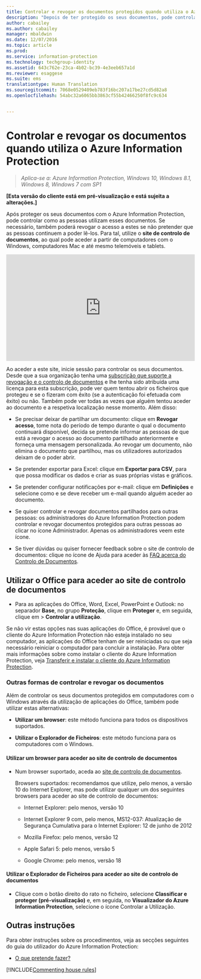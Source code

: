 ```yaml
---
title: Controlar e revogar os documentos protegidos quando utiliza o Azure Information Protection | Azure Information Protection
description: "Depois de ter protegido os seus documentos, pode controlar a forma como as pessoas os utilizam. Se necessário, também poderá revogar o acesso a esses documentos se não pretender que as pessoas continuem a poder lê-los."
author: cabailey
ms.author: cabailey
manager: mbaldwin
ms.date: 12/07/2016
ms.topic: article
ms.prod: 
ms.service: information-protection
ms.technology: techgroup-identity
ms.assetid: 643c762e-23ca-4b02-bc39-4e3eeb657a1d
ms.reviewer: esaggese
ms.suite: ems
translationtype: Human Translation
ms.sourcegitcommit: 7068e0529409eb783f16bc207a17be27cd5d82a8
ms.openlocfilehash: 54abc32a6065bb3863cf55b42466250f8fc9c634


---
```


# <a name="track-and-revoke-your-documents-when-you-use-azure-information-protection"></a>Controlar e revogar os documentos quando utiliza o Azure Information Protection

>*Aplica-se a: Azure Information Protection, Windows 10, Windows 8.1, Windows 8, Windows 7 com SP1*

**[Esta versão do cliente está em pré-visualização e está sujeita a alterações.]**

Após proteger os seus documentos com o Azure Information Protection, pode controlar como as pessoas utilizam esses documentos. Se necessário, também poderá revogar o acesso a estes se não pretender que as pessoas continuem a poder lê-los. Para tal, utilize o **site de controlo de documentos**, ao qual pode aceder a partir de computadores com o Windows, computadores Mac e até mesmo telemóveis e tablets.

<div style="padding-top: 56.25%; position: relative; width: 100%;">
<iframe style="position: absolute;top: 0;left: 0;right: 0;bottom: 0;" width="100%" height="100%" src="https://channel9.msdn.com/Series/Information-Protection/Azure-RMS-Document-Tracking-and-Revocation/player" frameborder="0" allowfullscreen></iframe>
</div>

Ao aceder a este site, inicie sessão para controlar os seus documentos. Desde que a sua organização tenha uma [subscrição que suporte a revogação e o controlo de documentos](https://www.microsoft.com/en-us/cloud-platform/azure-information-protection-features) e lhe tenha sido atribuída uma licença para esta subscrição, pode ver quem tentou abrir os ficheiros que protegeu e se o fizeram com êxito (se a autenticação foi efetuada com êxito) ou não. Também pode ver todas as vezes que alguém tentou aceder ao documento e a respetiva localização nesse momento. Além disso:

-   Se precisar deixar de partilhar um documento: clique em **Revogar acesso**, tome nota do período de tempo durante o qual o documento continuará disponível, decida se pretende informar as pessoas de que está a revogar o acesso ao documento partilhado anteriormente e forneça uma mensagem personalizada. Ao revogar um documento, não elimina o documento que partilhou, mas os utilizadores autorizados deixam de o poder abrir.

-   Se pretender exportar para Excel: clique em **Exportar para CSV**, para que possa modificar os dados e criar as suas próprias vistas e gráficos.

-   Se pretender configurar notificações por e-mail: clique em **Definições** e selecione como e se deve receber um e-mail quando alguém aceder ao documento.

- Se quiser controlar e revogar documentos partilhados para outras pessoas: os administradores do Azure Information Protection podem controlar e revogar documentos protegidos para outras pessoas ao clicar no ícone Administrador. Apenas os administradores veem este ícone.

-   Se tiver dúvidas ou quiser fornecer feedback sobre o site de controlo de documentos: clique no ícone de Ajuda para aceder às [FAQ acerca do Controlo de Documentos](http://go.microsoft.com/fwlink/?LinkId=523977).

## <a name="using-office-to-access-the-document-tracking-site"></a>Utilizar o Office para aceder ao site de controlo de documentos

-   Para as aplicações do Office, Word, Excel, PowerPoint e Outlook: no separador **Base**, no grupo **Proteção**, clique em **Proteger** e, em seguida, clique em  > **Controlar a utilização**.

Se não vir estas opções nas suas aplicações do Office, é provável que o cliente do Azure Information Protection não esteja instalado no seu computador, as aplicações do Office tenham de ser reiniciadas ou que seja necessário reiniciar o computador para concluir a instalação. Para obter mais informações sobre como instalar o cliente do Azure Information Protection, veja [Transferir e instalar o cliente do Azure Information Protection](install-client-app.md).


### <a name="other-ways-to-track-and-revoke-your-documents"></a>Outras formas de controlar e revogar os documentos
Além de controlar os seus documentos protegidos em computadores com o Windows através da utilização de aplicações do Office, também pode utilizar estas alternativas:

-   **Utilizar um browser**: este método funciona para todos os dispositivos suportados.

-   **Utilizar o Explorador de Ficheiros**: este método funciona para os computadores com o Windows.

#### <a name="using-a-web-browser-to-access-the-doc-tracking-site"></a>Utilizar um browser para aceder ao site de controlo de documentos

-   Num browser suportado, aceda ao [site de controlo de documentos](https://go.microsoft.com/fwlink/?LinkId=529562).

    Browsers suportados: recomendamos que utilize, pelo menos, a versão 10 do Internet Explorer, mas pode utilizar qualquer um dos seguintes browsers para aceder ao site de controlo de documentos:

    -   Internet Explorer: pelo menos, versão 10

    -   Internet Explorer 9 com, pelo menos, MS12-037: Atualização de Segurança Cumulativa para o Internet Explorer: 12 de junho de 2012

    -   Mozilla Firefox: pelo menos, versão 12

    -   Apple Safari 5: pelo menos, versão 5

    -   Google Chrome: pelo menos, versão 18

#### <a name="using-file-explorer-to-access-the-doc-tracking-site"></a>Utilizar o Explorador de Ficheiros para aceder ao site de controlo de documentos

-   Clique com o botão direito do rato no ficheiro, selecione **Classificar e proteger (pré-visualização)** e, em seguida, no **Visualizador do Azure Information Protection**, selecione o ícone Controlar a Utilização.


## <a name="other-instructions"></a>Outras instruções
Para obter instruções sobre os procedimentos, veja as secções seguintes do guia do utilizador do Azure Information Protection:

-   [O que pretende fazer?](client-user-guide.md#what-do-you-want-to-do)

[!INCLUDE[Commenting house rules](../includes/houserules.md)]


<!--HONumber=Jan17_HO4-->


